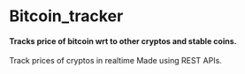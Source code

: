 # Bitcoin_tracker
<h4>Tracks price of bitcoin wrt to other cryptos and stable coins.</h4>
<text> Track prices of cryptos in realtime
 Made using REST APIs.</text>
